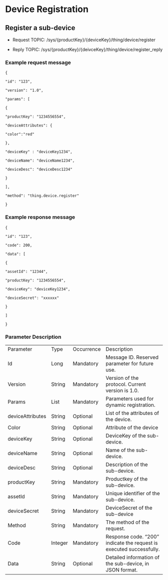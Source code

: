 # Device Registration

## Register a sub-device

- Request TOPIC: /sys/{productKey}/{deviceKey}/thing/device/register

- Reply TOPIC: /sys/{productKey}/{deivceKey}/thing/device/register_reply

### Example request message

```
{

"id": "123",

"version": "1.0",

"params": [

{

"productKey": "1234556554",

"deviceAttributes": {

"color":"red"

},

"deviceKey" : "deviceKey1234",

"deviceName": "deviceName1234",

"deviceDesc": "deviceDesc1234"

}

],

"method": "thing.device.register"

}
```

### Example response message

```
{

"id": "123",

"code": 200,

"data": [

{

"assetId": "12344",

"productKey": "1234556554",

"deviceKey": "deviceKey1234",

"deviceSecret": "xxxxxx"

}

]

}
```

### Parameter Description

<table>
  <tr>
    <td>Parameter</td>
    <td>Type</td>
    <td>Occurrence </td>
    <td>Description</td>
  </tr>
  <tr>
    <td>Id</td>
    <td>Long </td>
    <td>Mandatory</td>
    <td>Message ID. Reserved parameter for future   use. </td>
  </tr>
  <tr>
    <td>Version </td>
    <td>String </td>
    <td>Mandatory </td>
    <td>Version of the protocol. Current version is   1.0. </td>
  </tr>
  <tr>
    <td>Params </td>
    <td>List </td>
    <td>Mandatory </td>
    <td>Parameters used for dynamic registration. </td>
  </tr>
  <tr>
    <td>deviceAttributes </td>
    <td>String </td>
    <td>Optional </td>
    <td>List of the attributes of the device. </td>
  </tr>
  <tr>
    <td>Color </td>
    <td>String </td>
    <td>Optional </td>
    <td>Attribute of the device </td>
  </tr>
  <tr>
    <td>deviceKey </td>
    <td>String </td>
    <td>Optional </td>
    <td>DeviceKey of the sub-device. </td>
  </tr>
  <tr>
    <td>deviceName </td>
    <td>String </td>
    <td>Optional </td>
    <td>Name of the sub-device. </td>
  </tr>
  <tr>
    <td>deviceDesc</td>
    <td>String</td>
    <td>Optional</td>
    <td>Description of the sub-device.</td>
  </tr>
  <tr>
    <td>productKey</td>
    <td>String</td>
    <td>Mandatory</td>
    <td>Productkey of the sub-device.</td>
  </tr>
  <tr>
    <td>assetId </td>
    <td>String</td>
    <td>Mandatory</td>
    <td>Unique identifier of the sub-device. </td>
  </tr>
  <tr>
    <td>deviceSecret</td>
    <td>String </td>
    <td>Mandatory</td>
    <td>DeviceSecret of the sub-device</td>
  </tr>
  <tr>
    <td>Method</td>
    <td>String</td>
    <td>Mandatory</td>
    <td>The method of the request.</td>
  </tr>
  <tr>
    <td>Code</td>
    <td>Integer</td>
    <td>Mandatory</td>
    <td>Response code. &ldquo;200&rdquo; indicate the request   is executed successfully.</td>
  </tr>
  <tr>
    <td>Data</td>
    <td>String </td>
    <td>Optional</td>
    <td>Detailed information of the sub-device, in JSON format. </td>
  </tr>
</table>
